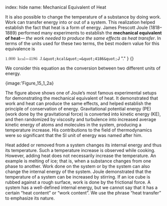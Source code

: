 index: hide
name: Mechanical Equivalent of Heat

It is also possible to change the temperature of a substance by doing work. Work can transfer energy into or out of a system. This realization helped establish the fact that heat is a form of energy. James Prescott Joule (1818–1889) performed many experiments to establish the  **mechanical equivalent of heat**— *the work needed to produce the same effects as heat transfer*. In terms of the units used for these two terms, the best modern value for this equivalence is

<math xmlns:q="http://cnx.rice.edu/qml/1.0" xmlns:fo="urn:oasis:names:tc:opendocument:xmlns:xsl-fo-compatible:1.0" xmlns:m="http://www.w3.org/1998/Math/MathML" xmlns:md="http://cnx.rice.edu/mdml" xmlns="http://cnx.rice.edu/cnxml">                <semantics>                    <mrow>                                                    <mrow>                                <mrow>                                    <mn>1</mn>                                    <mtext>.</mtext>                                    <mtext>000</mtext>                                    <mi/>                                    <mrow><mspace width="0.25em"/>                                        <mtext>kcal</mtext>                                        <mo stretchy="false">=</mo>                                        <mtext>4186</mtext>                                    </mrow>                                    <mi/><mspace width="0.25em"/>                                    <mtext>J</mtext>                                    <mtext>.</mtext>                                </mrow>                            </mrow>                                                <mrow/>                    </mrow>                    <annotation encoding="StarMath 5.0"> size 12&#123;1 &quot;.&quot; &quot;000&quot;`&quot;kcal&quot;=&quot;4186&quot;`J &quot;.&quot; &#125; &#123;&#125;</annotation>                </semantics>            </math>         

We consider this equation as the conversion between two different units of energy.


{image:'Figure_15_1_2a}
        

The figure above shows one of Joule’s most famous experimental setups for demonstrating the mechanical equivalent of heat. It demonstrated that work and heat can produce the same effects, and helped establish the principle of conservation of energy. Gravitational potential energy (PE) (work done by the gravitational force) is converted into kinetic energy (KE), and then randomized by viscosity and turbulence into increased average kinetic energy of atoms and molecules in the system, producing a temperature increase. His contributions to the field of thermodynamics were so significant that the SI unit of energy was named after him.

Heat added or removed from a system changes its internal energy and thus its temperature. Such a temperature increase is observed while cooking. However, adding heat does not necessarily increase the temperature. An example is melting of ice; that is, when a substance changes from one phase to another. Work done on the system or by the system can also change the internal energy of the system. Joule demonstrated that the temperature of a system can be increased by stirring. If an ice cube is rubbed against a rough surface, work is done by the frictional force. A system has a well-defined internal energy, but we cannot say that it has a certain “heat content” or “work content”. We use the phrase “heat transfer” to emphasize its nature.
